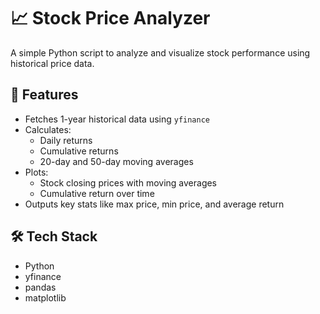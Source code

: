 # 📈 Stock Price Analyzer

A simple Python script to analyze and visualize stock performance using historical price data.

## 🧠 Features

- Fetches 1-year historical data using `yfinance`
- Calculates:
  - Daily returns
  - Cumulative returns
  - 20-day and 50-day moving averages
- Plots:
  - Stock closing prices with moving averages
  - Cumulative return over time
- Outputs key stats like max price, min price, and average return

## 🛠️ Tech Stack

- Python
- yfinance
- pandas
- matplotlib

